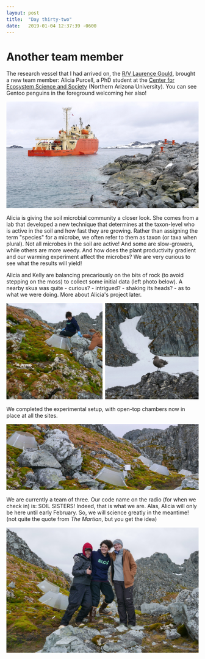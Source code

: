 ```yaml
---
layout: post
title:  "Day thirty-two"
date:   2019-01-04 12:37:39 -0600
---
```

# Another team member
The research vessel that I had arrived on, the [R/V Laurence Gould](https://www.usap.gov/vesselscienceandoperations/contenthandler.cfm?id=1626), brought a new team member: Alicia Purcell, a PhD student at the [Center for Ecosystem Science and Society](http://ecoss.nau.edu/) (Northern Arizona University). You can see Gentoo penguins in the foreground welcoming her also!

![Gould arriving January 3rd](/assets/blog_photos/190104/20190104_gould_arriving.jpg)

Alicia is giving the soil microbial community a closer look. She comes from a lab that developed a new technique that determines at the taxon-level who is active in the soil and how fast they are growing. Rather than assigning the term "species" for a microbe, we often refer to them as taxon (or taxa when plural). Not all microbes in the soil are active! And some are slow-growers, while others are more weedy. And how does the plant productivity gradient and our warming experiment affect the microbes? We are very curious to see what the results will yield!

Alicia and Kelly are balancing precariously on the bits of rock (to avoid stepping on the moss) to collect some initial data (left photo below). A nearby skua was quite - curious? - intrigued? - shaking its heads? - as to what we were doing. More about Alicia's project later.

![Sampling on January 4](/assets/blog_photos/190104/time_zero_Litchfield.jpg)

We completed the experimental setup, with open-top chambers now in place at all the sites.

![Five open-top warming chambers](/assets/blog_photos/190104/p1070301.jpg)

We are currently a team of three. Our code name on the radio (for when we check in) is: SOIL SISTERS! Indeed, that is what we are. Alas, Alicia will only be here until early February. So, we will science greatly in the meantime! (not quite the quote from *The Martian*, but you get the idea)

![Five open-top warming chambers](/assets/blog_photos/190104/p1070298.jpg)

